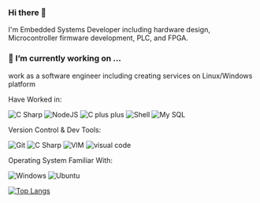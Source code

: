 ### Hi there 👋

I'm Embedded Systems Developer including hardware design, Microcontroller firmware development, PLC, and FPGA.
 
### 🔭 I’m currently working on ...
work as a software engineer including creating services on Linux/Windows platform

Have Worked in: 
<p>
    <img src="https://img.shields.io/badge/C%23-239120?logo=c-sharp&logoColor=white&style=flat" alt="C Sharp" />
    <img src="https://img.shields.io/badge/Node.js-43853D?style=for-the-badge&logo=node.js&logoColor=white&style=flat" alt="NodeJS" />
    <img src="https://img.shields.io/badge/C%2B%2B-00599C?style=for-the-badge&logo=c%2B%2B&logoColor=white&style=flat" alt="C plus plus" />
    <img src="https://img.shields.io/badge/Shell_Script-121011?style=for-the-badge&logo=gnu-bash&logoColor=white&style=flat" alt="Shell" />
    <img src="https://img.shields.io/badge/MySQL-00000F?style=for-the-badge&logo=mysql&logoColor=white&style=flat" alt="My SQL" />
</p>

Version Control & Dev Tools: 
<p>
    <img src="https://img.shields.io/badge/GIT-E44C30?style=for-the-badge&logo=git&logoColor=white&style=flat" alt="Git" />
    <img src="https://img.shields.io/badge/Arduino_IDE-00979D?style=for-the-badge&logo=arduino&logoColor=white&style=flat" alt="C Sharp" />
    <img src="https://img.shields.io/badge/VIM-%2311AB00.svg?&style=for-the-badge&logo=vim&logoColor=white&style=flat" alt="VIM" />
    <img src="https://img.shields.io/badge/Visual_Studio_Code-0078D4?style=for-the-badge&logo=visual%20studio%20code&logoColor=white&style=flat" alt="visual code" 
</p>

Operating System Familiar With:
<p>
    <img src="https://img.shields.io/badge/Windows-0078D6?style=for-the-badge&logo=windows&logoColor=white&style=flat" alt="Windows" />
    <img src="https://img.shields.io/badge/Ubuntu-E95420?style=for-the-badge&logo=ubuntu&logoColor=white&style=flat" alt="Ubuntu" />
</p>




[![Top Langs](https://github-readme-stats.vercel.app/api/top-langs/?username=vhiyan&layout=compact)](https://github.com/vhiyan)

<!--
**vhiyan/vhiyan** is a ✨ _special_ ✨ repository because its `README.md` (this file) appears on your GitHub profile.

Here are some ideas to get you started:


- 🌱 I’m currently learning ...
- 👯 I’m looking to collaborate on ...
- 🤔 I’m looking for help with ...
- 💬 Ask me about ...
- 📫 How to reach me: ...
- 😄 Pronouns: ...
- ⚡ Fun fact: ...
-->
